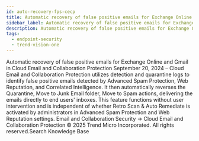 ```yaml
---
id: auto-recovery-fps-cecp
title: Automatic recovery of false positive emails for Exchange Online and Gmail in Cloud Email and Collaboration Protection
sidebar_label: Automatic recovery of false positive emails for Exchange Online and Gmail in Cloud Email and Collaboration Protection
description: Automatic recovery of false positive emails for Exchange Online and Gmail in Cloud Email and Collaboration Protection
tags:
  - endpoint-security
  - trend-vision-one
---
```


 Automatic recovery of false positive emails for Exchange Online and Gmail in Cloud Email and Collaboration Protection September 20, 2024 – Cloud Email and Collaboration Protection utilizes detection and quarantine logs to identify false positive emails detected by Advanced Spam Protection, Web Reputation, and Correlated Intelligence. It then automatically reverses the Quarantine, Move to Junk Email folder, Move to Spam actions, delivering the emails directly to end users' inboxes. This feature functions without user intervention and is independent of whether Retro Scan & Auto Remediate is activated by administrators in Advanced Spam Protection and Web Reputation settings. Email and Collaboration Security → Cloud Email and Collaboration Protection © 2025 Trend Micro Incorporated. All rights reserved.Search Knowledge Base